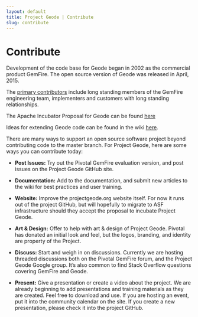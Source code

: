 ```yaml
---
layout: default
title: Project Geode | Contribute
slug: contribute
---
```


# Contribute

Development of the code base for Geode began in 2002 as the commercial product GemFire. The open source version of Geode was released in April, 2015. 

The [primary contributors](https://github.com/project-geode/docs/wiki/Apache-Incubator-Proposal#Initial_Committers) include long standing members of the GemFire engineering team, implementers and customers with long standing relationships.

The Apache Incubator Proposal for Geode can be found [here](https://github.com/project-geode/docs/wiki/Apache-Incubator-Proposal)

Ideas for extending Geode code can be found in the wiki [here](https://github.com/project-geode/docs/wiki/How-to-Contribute).

There are many ways to support an open source software project beyond contributing code to the master branch. For Project Geode, here are some ways you can contribute today:

* **Post Issues:** Try out the Pivotal GemFire evaluation version, and post issues on the Project Geode GitHub site.

* **Documentation:** Add to the documentation, and submit new articles to the wiki for best practices and user training.

* **Website:** Improve the projectgeode.org website itself. For now it runs out of the project GitHub, but will hopefully to migrate to ASF infrastructure should they accept the proposal to incubate Project Geode.

* **Art & Design:** Offer to help with art & design of Project Geode. Pivotal has donated an initial look and feel, but the logos, branding, and identity are property of the Project.

* **Discuss:** Start and weigh in on discussions. Currently we are hosting threaded discussions both on the Pivotal GemFire forum, and the Project Geode Google group. It’s also common to find Stack Overflow questions covering GemFire and Geode. 

* **Present:** Give a presentation or create a video about the project.  We are already beginning to add presentations and training materials as they are created.  Feel free to download and use.  If you are hosting an event, put it into the community calendar on the site. If you create a new presentation, please check it into the project GitHub.

